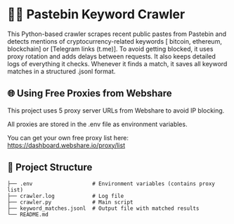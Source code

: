 # 🕵️‍♂️ Pastebin Keyword Crawler
This Python-based crawler scrapes recent public pastes from Pastebin and detects mentions of cryptocurrency-related keywords [ bitcoin, ethereum, blockchain] or [Telegram links (t.me)].
To avoid getting blocked, it uses proxy rotation and adds delays between requests. It also keeps detailed logs of everything it checks. Whenever it finds a match, it saves all keyword matches in a structured .jsonl format.
 


## 🌐 Using Free Proxies from Webshare

This project uses 5 proxy server URLs from Webshare to avoid IP blocking.

All proxies are stored in the .env file as environment variables.

You can get your own free proxy list here:
https://dashboard.webshare.io/proxy/list





## 📁 Project Structure
```
├── .env                   # Environment variables (contains proxy list)
├── crawler.log            # Log file
├── crawler.py             # Main script
├── keyword_matches.jsonl  # Output file with matched results
└── README.md              
```


